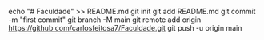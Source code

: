 echo "# Faculdade" >> README.md
git init
git add README.md
git commit -m "first commit"
git branch -M main
git remote add origin https://github.com/carlosfeitosa7/Faculdade.git
git push -u origin main
                
